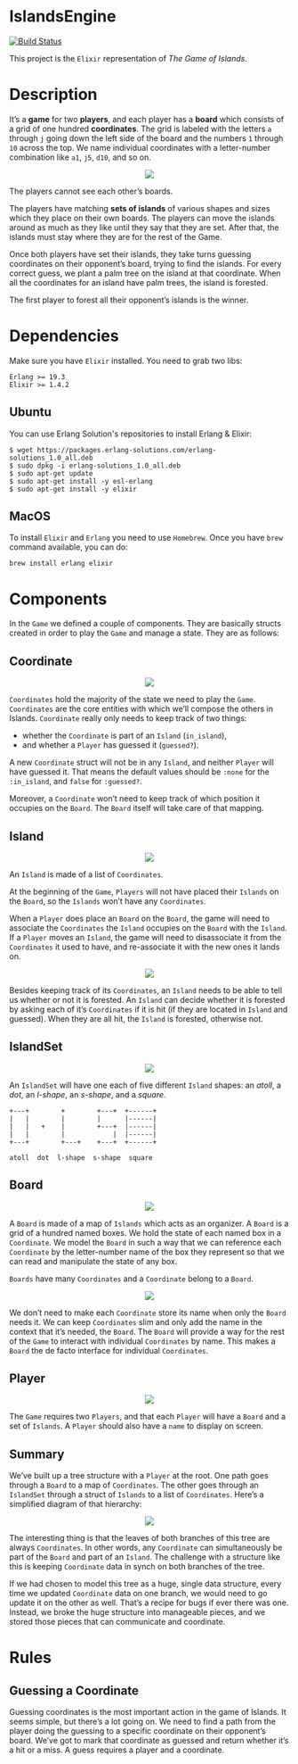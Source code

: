 # IslandsEngine

[![Build Status](https://travis-ci.org/KamilLelonek/elixir-islands-engine.svg?branch=master)](https://travis-ci.org/KamilLelonek/elixir-islands-engine)

This project is the `Elixir` representation of _The Game of Islands_.

# Description

It’s a **game** for two **players**, and each player has a **board** which consists of a grid of one hundred **coordinates**. The grid is labeled with the letters `a` through `j` going down the left side of the board and the numbers `1` through `10` across the top. We name individual coordinates with a letter-number combination like `a1`, `j5`, `d10`, and so on.

<div style="text-align:center">
	<img src="https://monosnap.com/file/zOHmExv51fY7NxB0Tn5bqLaVLgycTC.png"/>
</div>

The players cannot see each other’s boards.

The players have matching **sets of islands** of various shapes and sizes which they place on their own boards. The players can move the islands around as much as they like until they say that they are set. After that, the islands must stay where they are for the rest of the Game.


Once both players have set their islands, they take turns guessing coordinates on their opponent’s board, trying to find the islands. For every correct guess, we plant a palm tree on the island at that coordinate. When all the coordinates for an island have palm trees, the island is forested.

The first player to forest all their opponent’s islands is the winner.

# Dependencies

Make sure you have `Elixir` installed. You need to grab two libs:

    Erlang >= 19.3
    Elixir >= 1.4.2

## Ubuntu

You can use Erlang Solution's repositories to install Erlang & Elixir:

    $ wget https://packages.erlang-solutions.com/erlang-solutions_1.0_all.deb
    $ sudo dpkg -i erlang-solutions_1.0_all.deb
    $ sudo apt-get update
    $ sudo apt-get install -y esl-erlang
    $ sudo apt-get install -y elixir

## MacOS

To install `Elixir` and `Erlang` you need to use `Homebrew`.
Once you have `brew` command available, you can do:

    brew install erlang elixir

# Components

In the `Game` we defined a couple of components. They are basically structs created in order to play the `Game` and manage a state. They are as follows:

## Coordinate

<div style="margin:0 auto;text-align:center;width:400px">
	<img src ="https://monosnap.com/file/fIVQmIFoM3NLBBnOEK92pvHUdOQDnF.png"/>
</div>

`Coordinates` hold the majority of the state we need to play the `Game`. `Coordinates` are the core entities with which we’ll compose the others in Islands. `Coordinate` really only needs to keep track of two things:

- whether the `Coordinate` is part of an `Island` (`in_island`),
- and whether a `Player` has guessed it (`guessed?`).

A new `Coordinate` struct will not be in any `Island`, and neither `Player` will have guessed it. That means the default values should be `:none` for the `:in_island`, and `false` for `:guessed?`.

Moreover, a `Coordinate` won’t need to keep track of which position it occupies on the `Board`. The `Board` itself will take care of that mapping.

## Island

<div style="margin:0 auto;text-align:center;width:400px">
	<img src ="https://monosnap.com/file/dR8I362i2G6oGU9uW79WwcgDz8kyod.png"/>
</div>

An `Island` is made of a list of `Coordinates`.

At the beginning of the `Game`, `Players` will not have placed their `Islands` on the `Board`, so the `Islands` won’t have any `Coordinates`.

When a `Player` does place an `Board` on the `Board`, the game will need to associate the `Coordinates` the `Island` occupies on the `Board` with the `Island`. If a `Player` moves an `Island`, the game will need to disassociate it from the `Coordinates` it used to have, and re-associate it with the new ones it lands on.

<div style="margin:0 auto;text-align:center;width:400px">
	<img src ="https://monosnap.com/file/P7A0Zoj2Qr3fxp5HdHTHyPFglgDiUS.png"/>
</div>


Besides keeping track of its `Coordinates`, an `Island` needs to be able to tell us whether or not it is forested. An `Island` can decide whether it is forested by asking each of it’s `Coordinates` if it is hit (if they are located in `Island` and guessed). When they are all hit, the `Island` is forested, otherwise not.

## IslandSet

<div style="margin:0 auto;text-align:center;width:400px">
	<img src ="https://monosnap.com/file/0V315siCaadhReY1VNuNm2pqtCq4Gu.png"/>
</div>

An `IslandSet` will have one each of five different `Island` shapes: an *atoll*, a *dot*, an *l-shape*, an *s-shape*, and a *square*.

	+---+        +        +---+  +------+
	|   |        |        |      |------|
	|   |   +    |        +---+  |------|
	|   |        |            |  |------|
	+---+        +---+    +---+  +------+

	atoll  dot  l-shape  s-shape  square

## Board

<div style="margin:0 auto;text-align:center;width:400px">
	<img src ="https://monosnap.com/file/sLIVGFDLC8dhyfxEizycTbS7gA4fyk.png"/>
</div>

A `Board` is made of a map of `Islands` which acts as an organizer. A `Board` is a grid of a hundred named boxes. We hold the state of each named box in a `Coordinate`. We model the `Board` in such a way that we can reference each `Coordinate` by the letter-number name of the box they represent so that we can read and manipulate the state of any box.

`Boards` have many `Coordinates` and a `Coordinate` belong to a `Board`.

<div style="margin:0 auto;text-align:center;width:400px">
	<img src ="https://monosnap.com/file/fPHCLhUdc3eXWICLs3lV85BMYCU0Zb.png"/>
</div>

We don’t need to make each `Coordinate` store its name when only the `Board` needs it. We can keep `Coordinates` slim and only add the name in the context that it’s needed, the `Board`. The `Board` will provide a way for the rest of the `Game` to interact with individual `Coordinates` by name. This makes a `Board` the de facto interface for individual `Coordinates`.

## Player

<div style="margin:0 auto;text-align:center;width:400px">
	<img src ="https://monosnap.com/file/Yo0AEnctC1FwizEEkdQdtcLUeMIY0T.png"/>
</div>

The `Game` requires two `Players`, and that each `Player` will have a `Board` and a set of `Islands`. A `Player` should also have a `name` to display on screen.

## Summary

We’ve built up a tree structure with a `Player` at the root. One path goes through a `Board` to a map of `Coordinates`. The other goes through an `IslandSet` through a struct of `Islands` to a list of `Coordinates`. Here’s a simplified diagram of that hierarchy:

<div style="margin:0 auto;text-align:center;width:400px">
	<img src ="https://monosnap.com/file/erbbG77AsbAssGL4dm35UnCE10c9ik.png"/>
</div>

The interesting thing is that the leaves of both branches of this tree are always `Coordinates`. In other words, any `Coordinate` can simultaneously be part of the `Board` and part of an `Island`. The challenge with a structure like this is keeping `Coordinate` data in synch on both branches of the tree.If we had chosen to model this tree as a huge, single data structure, every time we updated `Coordinate` data on one branch, we would need to go update it on the other as well. That’s a recipe for bugs if ever there was one. Instead, we broke the huge structure into manageable pieces, and we stored those pieces that can communicate and coordinate.# Rules## Guessing a CoordinateGuessing coordinates is the most important action in the game of Islands. It seems simple, but there’s a lot going on. We need to find a path from the player doing the guessing to a specific coordinate on their opponent’s board. We’ve got to mark that coordinate as guessed and return whether it’s a hit or a miss. A guess requires a player and a coordinate.